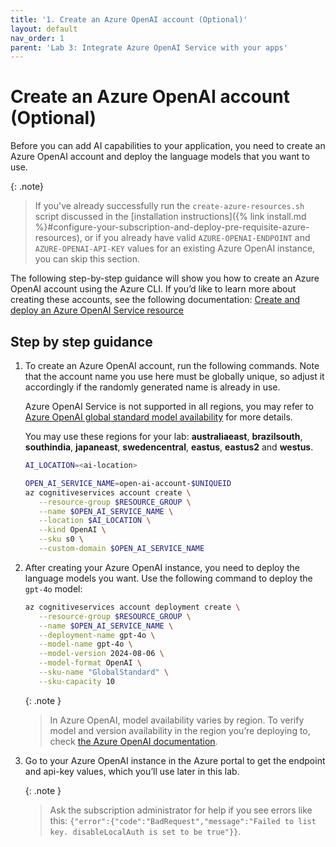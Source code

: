 ```yaml
---
title: '1. Create an Azure OpenAI account (Optional)'
layout: default
nav_order: 1
parent: 'Lab 3: Integrate Azure OpenAI Service with your apps'
---
```


# Create an Azure OpenAI account (Optional)

Before you can add AI capabilities to your application, you need to create an Azure OpenAI account and deploy the language models that you want to use.

{: .note}
> If you've already successfully run the `create-azure-resources.sh` script discussed in the [installation instructions]({% link install.md %}#configure-your-subscription-and-deploy-pre-requisite-azure-resources), or if you already have valid `AZURE-OPENAI-ENDPOINT` and `AZURE-OPENAI-API-KEY` values for an existing Azure OpenAI instance, you can skip this section.

The following step-by-step guidance will show you how to create an Azure OpenAI account using the Azure CLI. If you’d like to learn more about creating these accounts, see the following documentation: [Create and deploy an Azure OpenAI Service resource](https://learn.microsoft.com/azure/ai-services/openai/how-to/create-resource)

## Step by step guidance

1. To create an Azure OpenAI account, run the following commands. Note that the account name you use here must be globally unique, so adjust it accordingly if the randomly generated name is already in use.

   Azure OpenAI Service is not supported in all regions, you may refer to [Azure OpenAI global standard model availability](https://learn.microsoft.com/en-us/azure/ai-services/openai/concepts/models?tabs=global-standard%2Cstandard-chat-completions#models-by-deployment-type) for more details.

   You may use these regions for your lab: **australiaeast**, **brazilsouth**, **southindia**, **japaneast**, **swedencentral**, **eastus**, **eastus2** and **westus**.

   ```bash
   AI_LOCATION=<ai-location>

   OPEN_AI_SERVICE_NAME=open-ai-account-$UNIQUEID
   az cognitiveservices account create \
      --resource-group $RESOURCE_GROUP \
      --name $OPEN_AI_SERVICE_NAME \
      --location $AI_LOCATION \
      --kind OpenAI \
      --sku s0 \
      --custom-domain $OPEN_AI_SERVICE_NAME
   ```

1. After creating your Azure OpenAI instance, you need to deploy the language models you want. Use the following command to deploy the `gpt-4o` model:

   ```bash
   az cognitiveservices account deployment create \
      --resource-group $RESOURCE_GROUP \
      --name $OPEN_AI_SERVICE_NAME \
      --deployment-name gpt-4o \
      --model-name gpt-4o \
      --model-version 2024-08-06 \
      --model-format OpenAI \
      --sku-name "GlobalStandard" \
      --sku-capacity 10
   ```

   {: .note }
   > In Azure OpenAI, model availability varies by region. To verify model and version availability in the region you’re deploying to, check [the Azure OpenAI documentation](https://learn.microsoft.com/en-us/azure/ai-services/openai/concepts/models?tabs=global-standard%2Cstandard-chat-completions#model-summary-table-and-region-availability).

1. Go to your Azure OpenAI instance in the Azure portal to get the endpoint and api-key values, which you’ll use later in this lab.

   {: .note }
   > Ask the subscription administrator for help if you see errors like this: `{"error":{"code":"BadRequest","message":"Failed to list key. disableLocalAuth is set to be true"}}`.
